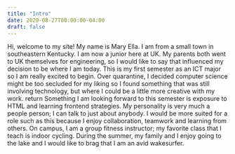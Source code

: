 ```yaml
---
title: "Intro"
date: 2020-08-27T00:00:00-04:00
draft: false
---
```

Hi, welcome to my site! My name is Mary Ella. I am from a small town in southeastern Kentucky. I am now a junior here at UK. My parents both went to UK themselves for engineering, so I would 
like to say that influenced my decision to be where I am today.
This is my first semester as an ICT
major so I am really excited to begin. Over quarantine, I decided computer science might be too secluded for my liking so I found something that was still involving technology, but where I could be a little more creative with my work.  return
Something I am looking forward to this semester is exposure to HTML and learning frontend strategies. My personality is very much a people person; I can talk to just
about anybody. I would be more suited for a role such as this because I enjoy collaboration, teamwork and learning from others. On campus, I am a group fitness instructor; my favorite class that I teach is indoor cycling. During the summer, my family and I enjoy going to the lake and 
I would like to brag that I am an avid wakesurfer.
